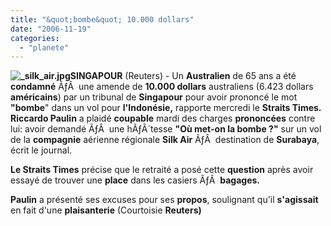 ```yaml
---
title: "&quot;bombe&quot; 10.000 dollars"
date: "2006-11-19"
categories: 
  - "planete"
---
```


**![_silk_air.jpg](/uploads/2006/11/silk_air.kucukresim.jpg)SINGAPOUR** (Reuters) - Un **Australien** de 65 ans a été **condamné** ÃƒÂ  une amende de **10.000 dollars** australiens (6.423 dollars **américains**) par un tribunal de **Singapour** pour avoir prononcé le mot **"bombe**" dans un vol pour **l'Indonésie,** rapporte mercredi le **Straits Times.** **Riccardo Paulin** a plaidé **coupable** mardi des charges **prononcées** contre lui: avoir demandé ÃƒÂ  une hÃƒÂ´tesse **"Où met-on la bombe ?"** sur un vol de la **compagnie** aérienne régionale **Silk Air** ÃƒÂ  destination de **Surabaya**, écrit le journal.

**Le Straits Times** précise que le retraité a posé cette **question** après avoir essayé de trouver une **place** dans les casiers ÃƒÂ  **bagages.**

**Paulin** a présenté ses excuses pour ses **propos**, soulignant qu'il **s'agissait** en fait d'une **plaisanterie** (Courtoisie **Reuters)**
